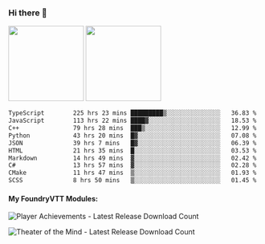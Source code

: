 ### Hi there 👋

<img height="150em" src="https://github-readme-stats.vercel.app/api?username=EddieDover&count_private=true&include_all_commits=true&show_icons=true&theme=dracula&hide_border=false&rank_icon=percentile"/>
<img height="150em" src="https://github-readme-stats.vercel.app/api/top-langs/?username=EddieDover&theme=dracula&hide_border=false&&layout=compact&langs_count=20" />

<!--START_SECTION:waka-->

```txt
TypeScript        225 hrs 23 mins █████████▒░░░░░░░░░░░░░░░   36.83 %
JavaScript        113 hrs 22 mins ████▓░░░░░░░░░░░░░░░░░░░░   18.53 %
C++               79 hrs 28 mins  ███▒░░░░░░░░░░░░░░░░░░░░░   12.99 %
Python            43 hrs 20 mins  █▓░░░░░░░░░░░░░░░░░░░░░░░   07.08 %
JSON              39 hrs 7 mins   █▓░░░░░░░░░░░░░░░░░░░░░░░   06.39 %
HTML              21 hrs 35 mins  █░░░░░░░░░░░░░░░░░░░░░░░░   03.53 %
Markdown          14 hrs 49 mins  ▓░░░░░░░░░░░░░░░░░░░░░░░░   02.42 %
C#                13 hrs 57 mins  ▓░░░░░░░░░░░░░░░░░░░░░░░░   02.28 %
CMake             11 hrs 47 mins  ▒░░░░░░░░░░░░░░░░░░░░░░░░   01.93 %
SCSS              8 hrs 50 mins   ▒░░░░░░░░░░░░░░░░░░░░░░░░   01.45 %
```

<!--END_SECTION:waka-->

#### My FoundryVTT Modules:

  ![Player Achievements - Latest Release Download Count](https://img.shields.io/badge/dynamic/json?label=Player%20Achievements%20-%20Downloads@latest&query=assets%5B1%5D.download_count&url=https%3A%2F%2Fapi.github.com%2Frepos%2FEddieDover%2Ffvtt-player-achievements%2Freleases%2Flatest)

  ![Theater of the Mind - Latest Release Download Count](https://img.shields.io/badge/dynamic/json?label=Theater%20Of%20The%20Mind%20-%20Downloads@latest&query=assets%5B1%5D.download_count&url=https%3A%2F%2Fapi.github.com%2Frepos%2FEddieDover%2Ftheater-of-the-mind%2Freleases%2Flatest)

<a rel="me" href="https://techhub.social/@EddieDover"></a>
